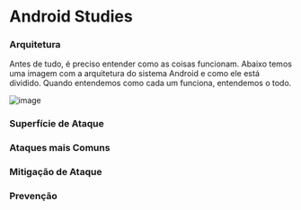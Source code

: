 # Android Studies 

### Arquitetura 

Antes de tudo, é preciso entender como as coisas funcionam. 
Abaixo temos uma imagem com a arquitetura do sistema Android e como ele está dividido. Quando entendemos como cada um funciona, entendemos o todo. 


![image](https://user-images.githubusercontent.com/37185061/189650895-447b6a40-fddd-4d0a-95b3-5d46292f9ec6.png)


### Superfície de Ataque 

### Ataques mais Comuns 

### Mitigação de Ataque 

### Prevenção 
